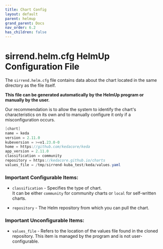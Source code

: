 ```yaml
---
title: Chart Config
layout: default
parent: helmup
grand_parent: Docs
nav_order: 6.2
has_children: false
---
```

# sirrend.helm.cfg HelmUp Configuration File

The `sirrend.helm.cfg` file contains data about the chart located in the same directory as the file itself.  

**This file can be generated automatically by the HelmUp program or manually by the user.**

Our recommendation is to allow the system to identify the chart's characteristics on its own and to manually configure it only if a misconfiguration occurs.


```java
[chart]
name = keda
version = 2.11.0
kubeversion = >=v1.23.0-0
home = https://github.com/kedacore/keda
app_version = 2.11.0
classification = community
repository = https://kedacore.github.io/charts
values_file = /tmp/sirrend-kuba_test/keda/values.yaml
```

### Important Configurable Items:
* `classification` - Specifies the type of chart.  
It can be either `community` for community charts or `local` for self-written charts.

* `repository` - The Helm repository from which you can pull the chart.

### Important Unconfigurable Items:
* `values_file` - Refers to the location of the values file found in the cloned repository. This item is managed by the program and is not user-configurable.



